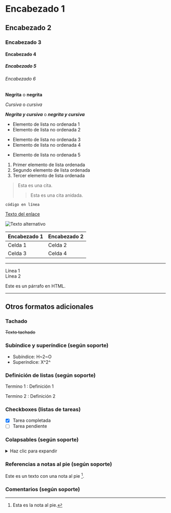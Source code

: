 # Encabezado 1
## Encabezado 2
### Encabezado 3
#### Encabezado 4
##### Encabezado 5
###### Encabezado 6

**Negrita** o __negrita__

*Cursiva* o _cursiva_

***Negrita y cursiva*** o ___negrita y cursiva___

- Elemento de lista no ordenada 1
- Elemento de lista no ordenada 2
* Elemento de lista no ordenada 3
* Elemento de lista no ordenada 4
+ Elemento de lista no ordenada 5

1. Primer elemento de lista ordenada
2. Segundo elemento de lista ordenada
3. Tercer elemento de lista ordenada

> Esta es una cita.
>> Esta es una cita anidada.

`código en línea`



[Texto del enlace](http://url.com)

![Texto alternativo](http://url-de-la-imagen.com)

| Encabezado 1 | Encabezado 2 |
|--------------|--------------|
| Celda 1      | Celda 2      |
| Celda 3      | Celda 4      |

---

Línea 1  
Línea 2

<p>Este es un párrafo en HTML.</p>

---

## Otros formatos adicionales

### Tachado

~~Texto tachado~~

### Subíndice y superíndice (según soporte)

- Subíndice: H~2~O
- Superíndice: X^2^

### Definición de listas (según soporte)

Termino 1
: Definición 1

Termino 2
: Definición 2

### Checkboxes (listas de tareas)

- [x] Tarea completada
- [ ] Tarea pendiente

### Colapsables (según soporte)

<details>
<summary>Haz clic para expandir</summary>

Contenido colapsable.

</details>

### Referencias a notas al pie (según soporte)

Este es un texto con una nota al pie [^1].

[^1]: Esta es la nota al pie.

### Comentarios (según soporte)

<!-- Este es un comentario que no se mostrará en el renderizado final -->
